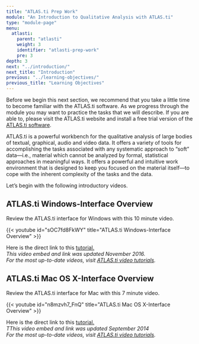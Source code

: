 ```yaml
---
title: "ATLAS.ti Prep Work"
module: "An Introduction to Qualitative Analysis with ATLAS.ti"
type: "module-page"
menu:
  atlasti:
    parent: "atlasti"
    weight: 3
    identifier: "atlasti-prep-work"
    pre: 3
depth: 3
next: "../introduction/"
next_title: "Introduction"
previous: "../learning-objectives/"
previous_title: "Learning Objectives"
---
```


Before we begin this next section, we recommend that you take a little time to become familiar with the ATLAS.ti software. As we progress through the module you may want to practice the tasks that we will describe. If you are able to, please visit the ATLAS.ti website and install a free trial version of the <a href="http://atlasti.com/free-trial-version/" target="_blank">ATLAS.ti software</a>.

ATLAS.ti is a powerful workbench for the qualitative analysis of large bodies of textual, graphical, audio and video data. It offers a variety of tools for accomplishing the tasks associated with any systematic approach to “soft” data—i.e., material which cannot be analyzed by formal, statistical approaches in meaningful ways. It offers a powerful and intuitive work environment that is designed to keep you focused on the material itself—to cope with the inherent complexity of the tasks and the data.

Let’s begin with the following introductory videos.

## ATLAS.ti Windows-Interface Overview

Review the ATLAS.ti interface for Windows with this 10 minute video.

{{< youtube id="sOC7fd8FkWY" title="ATLAS.ti Windows-Interface Overview" >}}

Here is the direct link to this <a href="http://www.youtube.com/watch?v=sOC7fd8FkWY" target="_blank">tutorial.</a>  
_This video embed and link was updated November 2016._  
_For the most up-to-date videos, visit [ATLAS.ti video tutorials](https://atlasti.com/video-tutorials/)._

## ATLAS.ti Mac OS X-Interface Overview

Review the ATLAS.ti interface for Mac with this 7 minute video.

{{< youtube id="n8mzvh7_FnQ" title="ATLAS.ti Mac OS X-Interface Overview" >}}

Here is the direct link to this <a href="http://www.youtube.com/watch?v=n8mzvh7_FnQ" target="_blank">tutorial.</a>  
_TThis video embed and link was updated September 2014_  
_For the most up-to-date videos, visit [ATLAS.ti video tutorials](https://atlasti.com/video-tutorials/)._
